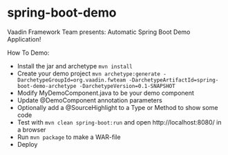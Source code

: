 spring-boot-demo
==============

Vaadin Framework Team presents: Automatic Spring Boot Demo Application!

How To Demo: 
- Install the jar and archetype `mvn install`
- Create your demo project `mvn archetype:generate -DarchetypeGroupId=org.vaadin.fwteam -DarchetypeArtifactId=spring-boot-demo-archetype -DarchetypeVersion=0.1-SNAPSHOT`
- Modify MyDemoComponent.java to be your demo component
- Update @DemoComponent annotation parameters
- Optionally add a @SourceHighlight to a Type or Method to show some code
- Test with `mvn clean spring-boot:run` and open http://localhost:8080/ in a browser
- Run `mvn package` to make a WAR-file
- Deploy


